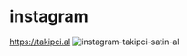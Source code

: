 # instagram
https://takipci.al
![instagram-takipci-satin-al](https://user-images.githubusercontent.com/121463397/209736345-60412a8d-3cbb-448c-bdf3-ebf82973d456.png)
